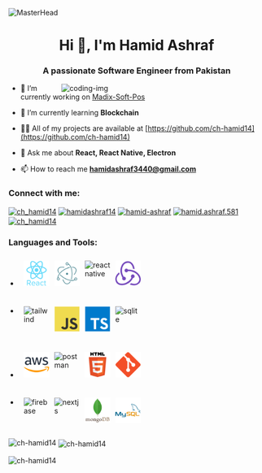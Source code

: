 ![MasterHead](https://indoanalytica.com/static/images/bannerr.gif)
<h1 align="center">Hi 👋, I'm Hamid Ashraf</h1>
<h3 align="center">A passionate Software Engineer from Pakistan</h3>

<img align="right" alt="coding-img" width="400" src="https://camo.githubusercontent.com/7de37139d0b4c1ce40865e799b446c0e963a3dd8fb68d239707237c40604fa3d/68747470733a2f2f63646e2e6472696262626c652e636f6d2f75736572732f3733303730332f73637265656e73686f74732f363538313234332f6176656e746f2e676966">



- 🔭 I’m currently working on [Madix-Soft-Pos](https://github.com/madixsoft/pos-app)

- 🌱 I’m currently learning **Blockchain**

- 👨‍💻 All of my projects are available at [https://github.com/ch-hamid14](https://github.com/ch-hamid14)

- 💬 Ask me about **React, React Native, Electron**

- 📫 How to reach me **hamidashraf3440@gmail.com**

<h3 align="left">Connect with me:</h3>
<p align="left">
<a href="https://twitter.com/ch_hamid14" target="blank"><img align="center" src="https://raw.githubusercontent.com/rahuldkjain/github-profile-readme-generator/master/src/images/icons/Social/twitter.svg" alt="ch_hamid14" height="30" width="40" /></a>
<a href="https://linkedin.com/in/hamidashraf14" target="blank"><img align="center" src="https://raw.githubusercontent.com/rahuldkjain/github-profile-readme-generator/master/src/images/icons/Social/linked-in-alt.svg" alt="hamidashraf14" height="30" width="40" /></a>
<a href="https://stackoverflow.com/users/hamid-ashraf" target="blank"><img align="center" src="https://raw.githubusercontent.com/rahuldkjain/github-profile-readme-generator/master/src/images/icons/Social/stack-overflow.svg" alt="hamid-ashraf" height="30" width="40" /></a>
<a href="https://fb.com/hamid.ashraf.581" target="blank"><img align="center" src="https://raw.githubusercontent.com/rahuldkjain/github-profile-readme-generator/master/src/images/icons/Social/facebook.svg" alt="hamid.ashraf.581" height="30" width="40" /></a>
<a href="https://instagram.com/ch_hamid14" target="blank"><img align="center" src="https://raw.githubusercontent.com/rahuldkjain/github-profile-readme-generator/master/src/images/icons/Social/instagram.svg" alt="ch_hamid14" height="30" width="40" /></a>
</p>

<h3 align="left">Languages and Tools:</h3>
<ul align="left" style="list-style-type: disc; padding-left: 20px;">
  <li style="margin-bottom: 20px;">
    <div style="display: flex; flex-wrap: wrap; gap: 10px; padding: 10px;">
      <img src="https://raw.githubusercontent.com/devicons/devicon/master/icons/react/react-original-wordmark.svg" alt="react" width="50" height="50"/>
      <img src="https://raw.githubusercontent.com/devicons/devicon/master/icons/electron/electron-original.svg" alt="electron" width="50" height="50"/>
      <img src="https://reactnative.dev/img/header_logo.svg" alt="reactnative" width="50" height="50"/>
      <img src="https://raw.githubusercontent.com/devicons/devicon/master/icons/redux/redux-original.svg" alt="redux" width="50" height="50"/>
    </div>
  </li>
  <li style="margin-bottom: 20px;">
    <div style="display: flex; flex-wrap: wrap; gap: 10px; padding: 10px;">
      <img src="https://www.vectorlogo.zone/logos/tailwindcss/tailwindcss-icon.svg" alt="tailwind" width="50" height="50"/>
      <img src="https://raw.githubusercontent.com/devicons/devicon/master/icons/javascript/javascript-original.svg" alt="javascript" width="50" height="50"/>
      <img src="https://raw.githubusercontent.com/devicons/devicon/master/icons/typescript/typescript-original.svg" alt="typescript" width="50" height="50"/>
      <img src="https://www.vectorlogo.zone/logos/sqlite/sqlite-icon.svg" alt="sqlite" width="50" height="50"/>
    </div>
  </li>
  <li style="margin-bottom: 20px;">
    <div style="display: flex; flex-wrap: wrap; gap: 10px; padding: 10px;">
      <img src="https://raw.githubusercontent.com/devicons/devicon/master/icons/amazonwebservices/amazonwebservices-original-wordmark.svg" alt="aws" width="50" height="50"/>
      <img src="https://www.vectorlogo.zone/logos/getpostman/getpostman-icon.svg" alt="postman" width="50" height="50"/>
      <img src="https://raw.githubusercontent.com/devicons/devicon/master/icons/html5/html5-original-wordmark.svg" alt="html5" width="50" height="50"/>
      <img src="https://raw.githubusercontent.com/devicons/devicon/master/icons/git/git-original.svg" alt="git" width="50" height="50"/>
    </div>
  </li>
  <li style="margin-bottom: 20px;">
    <div style="display: flex; flex-wrap: wrap; gap: 10px; padding: 10px;">
      <img src="https://www.vectorlogo.zone/logos/firebase/firebase-icon.svg" alt="firebase" width="50" height="50"/>
      <img src="https://cdn.worldvectorlogo.com/logos/nextjs-2.svg" alt="nextjs" width="50" height="50"/>
      <img src="https://raw.githubusercontent.com/devicons/devicon/master/icons/mongodb/mongodb-original-wordmark.svg" alt="mongodb" width="50" height="50"/>
      <img src="https://raw.githubusercontent.com/devicons/devicon/master/icons/mysql/mysql-original-wordmark.svg" alt="mysql" width="50" height="50"/>
    </div>
  </li>
</ul>




<p><img align="left" src="https://github-readme-stats.vercel.app/api/top-langs?username=ch-hamid14&show_icons=true&locale=en&layout=compact" alt="ch-hamid14" /></p>

<p>&nbsp;<img align="center" src="https://github-readme-stats.vercel.app/api?username=ch-hamid14&show_icons=true&locale=en" alt="ch-hamid14" /></p>

<p><img align="center" src="https://github-readme-streak-stats.herokuapp.com/?user=ch-hamid14&" alt="ch-hamid14" /></p>
